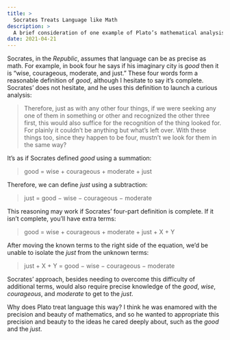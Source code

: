 ```yaml
---
title: >
  Socrates Treats Language like Math
description: >
  A brief consideration of one example of Plato’s mathematical analysis of words, which informs us how he thought language works.
date: 2021-04-21
---
```


Socrates, in the _Republic_, assumes that language can be as precise as math. For example, in book four he says if his imaginary city is _good_ then it is “wise, courageous, moderate, and just.” These four words form a reasonable definition of _good_, although I hesitate to say it’s complete. Socrates’ does not hesitate, and he uses this definition to launch a curious analysis:

<blockquote>
<p>Therefore, just as with any other four things, if we were seeking any one of them in something or other and recognized the other three first, this would also suffice for the recognition of the thing looked for. For plainly it couldn’t be anything but what’s left over. With these things too, since they happen to be four, mustn’t we look for them in the same way?</p>
</blockquote>

It’s as if Socrates defined _good_ using a summation:

<blockquote>
<p>good = wise + courageous + moderate + just</p>
</blockquote>

Therefore, we can define _just_ using a subtraction:

<blockquote>
<p>just = good − wise − courageous − moderate</p>
</blockquote>

This reasoning may work if Socrates’ four-part definition is complete. If it isn’t complete, you’ll have extra terms:

<blockquote>
<p>good = wise + courageous + moderate + just + X + Y</p>
</blockquote>

After moving the known terms to the right side of the equation, we’d be unable to isolate the _just_ from the unknown terms:

<blockquote>
<p>just + X + Y = good − wise − courageous − moderate</p>
</blockquote>

Socrates’ approach, besides needing to overcome this difficulty of additional terms, would also require precise knowledge of the _good_, _wise_, _courageous_, and _moderate_ to get to the _just_.

Why does Plato treat language this way? I think he was enamored with the precision and beauty of mathematics, and so he wanted to appropriate this precision and beauty to the ideas he cared deeply about, such as the _good_ and the _just_.
